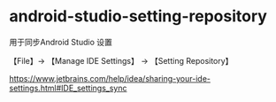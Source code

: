 # android-studio-setting-repository
用于同步Android Studio 设置

【File】-> 【Manage IDE Settings】 -> 【Setting Repository】

https://www.jetbrains.com/help/idea/sharing-your-ide-settings.html#IDE_settings_sync
  
